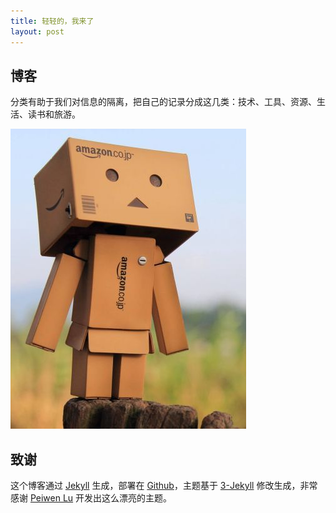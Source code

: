 ```yaml
---
title: 轻轻的，我来了
layout: post
---
```


## 博客

分类有助于我们对信息的隔离，把自己的记录分成这几类：技术、工具、资源、生活、读书和旅游。

![看看这世界](https://raw.githubusercontent.com/askbaby/image/master/201711/阿楞-45°的天空.jpg "纸箱人——阿楞")

## 致谢

这个博客通过 [Jekyll](http://jekyllrb.com/) 生成，部署在 [Github](https://pages.github.com)，主题基于 [3-Jekyll](https://github.com/P233/3-Jekyll) 修改生成，非常感谢 [Peiwen Lu](https://github.com/P233) 开发出这么漂亮的主题。
